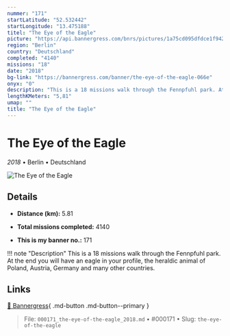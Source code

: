 ```yaml
---
nummer: "171"
startLatitude: "52.532442"
startLongitude: "13.475188"
titel: "The Eye of the Eagle"
picture: "https://api.bannergress.com/bnrs/pictures/1a75cd095dfdce1f94228ffe2e5b2130"
region: "Berlin"
country: "Deutschland"
completed: "4140"
missions: "18"
date: "2018"
bg-link: "https://bannergress.com/banner/the-eye-of-the-eagle-066e"
onyx: "0"
description: "This is a 18 missions walk through the Fennpfuhl park. At the end you will have an eagle in your profile, the heraldic animal of Poland, Austria, Germany and many other countries."
lengthKMeters: "5,81"
umap: ""
title: "The Eye of the Eagle"
---
```

# The Eye of the Eagle

*2018* • Berlin • Deutschland

![The Eye of the Eagle](https://api.bannergress.com/bnrs/pictures/1a75cd095dfdce1f94228ffe2e5b2130)

## Details
- **Distance (km):** 5.81

- **Total missions completed:** 4140
- **This is my banner no.:** 171


!!! note "Description"
    This is a 18 missions walk through the Fennpfuhl park. At the end you will have an eagle in your profile, the heraldic animal of Poland, Austria, Germany and many other countries.



## Links
[🔗 Bannergress](https://bannergress.com/banner/the-eye-of-the-eagle-066e){ .md-button .md-button--primary }



> File: `000171_the-eye-of-the-eagle_2018.md` • #000171 • Slug: `the-eye-of-the-eagle`
